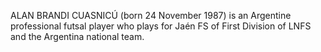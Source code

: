 ALAN BRANDI CUASNICÚ (born 24 November 1987) is an Argentine professional futsal player who plays for Jaén FS of First Division of LNFS and the Argentina national team.
